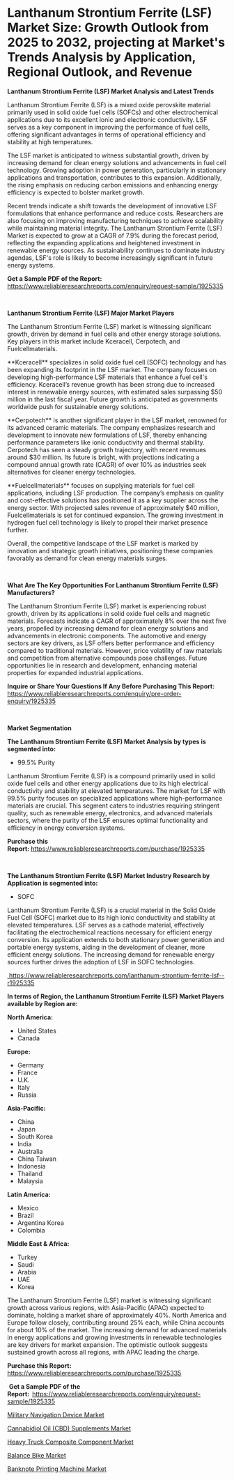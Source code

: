 <p><h1>Lanthanum Strontium Ferrite (LSF) Market Size: Growth Outlook from 2025 to 2032, projecting at Market's Trends Analysis by Application, Regional Outlook, and Revenue</h1></p><p><strong>Lanthanum Strontium Ferrite (LSF) Market Analysis and Latest Trends</strong></p>
<p><p>Lanthanum Strontium Ferrite (LSF) is a mixed oxide perovskite material primarily used in solid oxide fuel cells (SOFCs) and other electrochemical applications due to its excellent ionic and electronic conductivity. LSF serves as a key component in improving the performance of fuel cells, offering significant advantages in terms of operational efficiency and stability at high temperatures. </p><p>The LSF market is anticipated to witness substantial growth, driven by increasing demand for clean energy solutions and advancements in fuel cell technology. Growing adoption in power generation, particularly in stationary applications and transportation, contributes to this expansion. Additionally, the rising emphasis on reducing carbon emissions and enhancing energy efficiency is expected to bolster market growth.</p><p>Recent trends indicate a shift towards the development of innovative LSF formulations that enhance performance and reduce costs. Researchers are also focusing on improving manufacturing techniques to achieve scalability while maintaining material integrity. The Lanthanum Strontium Ferrite (LSF) Market is expected to grow at a CAGR of 7.9% during the forecast period, reflecting the expanding applications and heightened investment in renewable energy sources. As sustainability continues to dominate industry agendas, LSF's role is likely to become increasingly significant in future energy systems.</p></p>
<p><strong>Get a Sample PDF of the Report:&nbsp;</strong> <a href="https://www.reliableresearchreports.com/enquiry/request-sample/1925335?utm_campaign=116&utm_medium=2&utm_source=Github&utm_content=ia&utm_term=14012025&utm_id=lanthanum-strontium-ferrite-lsf">https://www.reliableresearchreports.com/enquiry/request-sample/1925335</a></p>
<p>&nbsp;</p>
<p><strong>Lanthanum Strontium Ferrite (LSF) Major Market Players</strong></p>
<p><p>The Lanthanum Strontium Ferrite (LSF) market is witnessing significant growth, driven by demand in fuel cells and other energy storage solutions. Key players in this market include Kceracell, Cerpotech, and Fuelcellmaterials.</p><p>**Kceracell** specializes in solid oxide fuel cell (SOFC) technology and has been expanding its footprint in the LSF market. The company focuses on developing high-performance LSF materials that enhance a fuel cell's efficiency. Kceracell’s revenue growth has been strong due to increased interest in renewable energy sources, with estimated sales surpassing $50 million in the last fiscal year. Future growth is anticipated as governments worldwide push for sustainable energy solutions.</p><p>**Cerpotech** is another significant player in the LSF market, renowned for its advanced ceramic materials. The company emphasizes research and development to innovate new formulations of LSF, thereby enhancing performance parameters like ionic conductivity and thermal stability. Cerpotech has seen a steady growth trajectory, with recent revenues around $30 million. Its future is bright, with projections indicating a compound annual growth rate (CAGR) of over 10% as industries seek alternatives for cleaner energy technologies.</p><p>**Fuelcellmaterials** focuses on supplying materials for fuel cell applications, including LSF production. The company’s emphasis on quality and cost-effective solutions has positioned it as a key supplier across the energy sector. With projected sales revenue of approximately $40 million, Fuelcellmaterials is set for continued expansion. The growing investment in hydrogen fuel cell technology is likely to propel their market presence further.</p><p>Overall, the competitive landscape of the LSF market is marked by innovation and strategic growth initiatives, positioning these companies favorably as demand for clean energy materials surges.</p></p>
<p>&nbsp;</p>
<p><strong>What Are The Key Opportunities For Lanthanum Strontium Ferrite (LSF) Manufacturers?</strong></p>
<p><p>The Lanthanum Strontium Ferrite (LSF) market is experiencing robust growth, driven by its applications in solid oxide fuel cells and magnetic materials. Forecasts indicate a CAGR of approximately 8% over the next five years, propelled by increasing demand for clean energy solutions and advancements in electronic components. The automotive and energy sectors are key drivers, as LSF offers better performance and efficiency compared to traditional materials. However, price volatility of raw materials and competition from alternative compounds pose challenges. Future opportunities lie in research and development, enhancing material properties for expanded industrial applications.</p></p>
<p><strong>Inquire or Share Your Questions If Any Before Purchasing This Report:</strong> <a href="https://www.reliableresearchreports.com/enquiry/pre-order-enquiry/1925335?utm_campaign=116&utm_medium=2&utm_source=Github&utm_content=ia&utm_term=14012025&utm_id=lanthanum-strontium-ferrite-lsf">https://www.reliableresearchreports.com/enquiry/pre-order-enquiry/1925335</a></p>
<p>&nbsp;</p>
<p><strong>Market Segmentation</strong></p>
<p><strong>The Lanthanum Strontium Ferrite (LSF) Market Analysis by types is segmented into:</strong></p>
<p><ul><li>99.5% Purity</li></ul></p>
<p><p>Lanthanum Strontium Ferrite (LSF) is a compound primarily used in solid oxide fuel cells and other energy applications due to its high electrical conductivity and stability at elevated temperatures. The market for LSF with 99.5% purity focuses on specialized applications where high-performance materials are crucial. This segment caters to industries requiring stringent quality, such as renewable energy, electronics, and advanced materials sectors, where the purity of the LSF ensures optimal functionality and efficiency in energy conversion systems.</p></p>
<p><strong>Purchase this Report:&nbsp;</strong><a href="https://www.reliableresearchreports.com/purchase/1925335?utm_campaign=116&utm_medium=2&utm_source=Github&utm_content=ia&utm_term=14012025&utm_id=lanthanum-strontium-ferrite-lsf">https://www.reliableresearchreports.com/purchase/1925335</a></p>
<p>&nbsp;</p>
<p><strong>The Lanthanum Strontium Ferrite (LSF) Market Industry Research by Application is segmented into:</strong></p>
<p><ul><li>SOFC</li></ul></p>
<p><p>Lanthanum Strontium Ferrite (LSF) is a crucial material in the Solid Oxide Fuel Cell (SOFC) market due to its high ionic conductivity and stability at elevated temperatures. LSF serves as a cathode material, effectively facilitating the electrochemical reactions necessary for efficient energy conversion. Its application extends to both stationary power generation and portable energy systems, aiding in the development of cleaner, more efficient energy solutions. The increasing demand for renewable energy sources further drives the adoption of LSF in SOFC technologies.</p></p>
<p><a href="https://www.reliableresearchreports.com/lanthanum-strontium-ferrite-lsf--r1925335?utm_campaign=116&utm_medium=2&utm_source=Github&utm_content=ia&utm_term=14012025&utm_id=lanthanum-strontium-ferrite-lsf">&nbsp;https://www.reliableresearchreports.com/lanthanum-strontium-ferrite-lsf--r1925335</a></p>
<p><strong>In terms of Region, the Lanthanum Strontium Ferrite (LSF) Market Players available by Region are:</strong></p>
<p>
    <p> <strong> North America: </strong>
        <ul>
            <li>United States</li>
            <li>Canada</li>
        </ul>
        </p> 
    <p> <strong> Europe: </strong>
        <ul>
            <li>Germany</li>
            <li>France</li>
            <li>U.K.</li>
            <li>Italy</li>
            <li>Russia</li>
        </ul>
        </p> 
    <p> <strong> Asia-Pacific: </strong>
        <ul>
            <li>China</li>
            <li>Japan</li>
            <li>South Korea</li>
            <li>India</li>
            <li>Australia</li>
            <li>China Taiwan</li>
            <li>Indonesia</li>
            <li>Thailand</li>
            <li>Malaysia</li>
        </ul>
        </p> 
    <p> <strong> Latin America: </strong>
        <ul>
            <li>Mexico</li>
            <li>Brazil</li>
            <li>Argentina Korea</li>
            <li>Colombia</li>
        </ul>
        </p> 
    <p> <strong> Middle East & Africa: </strong>
        <ul>
            <li>Turkey</li>
            <li>Saudi</li>
            <li>Arabia</li>
            <li>UAE</li>
            <li>Korea</li>
        </ul>
    </p>
    </p>
<p><p>The Lanthanum Strontium Ferrite (LSF) market is witnessing significant growth across various regions, with Asia-Pacific (APAC) expected to dominate, holding a market share of approximately 40%. North America and Europe follow closely, contributing around 25% each, while China accounts for about 10% of the market. The increasing demand for advanced materials in energy applications and growing investments in renewable technologies are key drivers for market expansion. The optimistic outlook suggests sustained growth across all regions, with APAC leading the charge.</p></p>
<p><strong>Purchase this Report: </strong><a href="https://www.reliableresearchreports.com/purchase/1925335?utm_campaign=116&utm_medium=2&utm_source=Github&utm_content=ia&utm_term=14012025&utm_id=lanthanum-strontium-ferrite-lsf">https://www.reliableresearchreports.com/purchase/1925335</a></p>
<p>&nbsp;<strong>Get a Sample PDF of the Report:&nbsp;&nbsp;</strong><a href="https://www.reliableresearchreports.com/enquiry/request-sample/1925335?utm_campaign=116&utm_medium=2&utm_source=Github&utm_content=ia&utm_term=14012025&utm_id=lanthanum-strontium-ferrite-lsf">https://www.reliableresearchreports.com/enquiry/request-sample/1925335</a></p>
<p><strong></strong></p>
<p><p><a href="https://github.com/rodinayygacklezi/Market-Research-Report-List-1/blob/main/military-navigation-device-market.md?utm_campaign=116&utm_medium=2&utm_source=Github&utm_content=ia&utm_term=14012025&utm_id=lanthanum-strontium-ferrite-lsf">Military Navigation Device Market</a></p><p><a href="https://github.com/lindaopodray/Market-Research-Report-List-1/blob/main/cannabidiol-oil-cbd-supplements-market.md?utm_campaign=116&utm_medium=2&utm_source=Github&utm_content=ia&utm_term=14012025&utm_id=lanthanum-strontium-ferrite-lsf">Cannabidiol Oil (CBD) Supplements Market</a></p><p><a href="https://github.com/flnordan65e0/Market-Research-Report-List-1/blob/main/heavy-truck-composite-component-market.md?utm_campaign=116&utm_medium=2&utm_source=Github&utm_content=ia&utm_term=14012025&utm_id=lanthanum-strontium-ferrite-lsf">Heavy Truck Composite Component Market</a></p><p><a href="https://github.com/OlenFleming68/Market-Research-Report-List-1/blob/main/balance-bike-market.md?utm_campaign=116&utm_medium=2&utm_source=Github&utm_content=ia&utm_term=14012025&utm_id=lanthanum-strontium-ferrite-lsf">Balance Bike Market</a></p><p><a href="https://github.com/hammelximalschid/Market-Research-Report-List-1/blob/main/banknote-printing-machine-market.md?utm_campaign=116&utm_medium=2&utm_source=Github&utm_content=ia&utm_term=14012025&utm_id=lanthanum-strontium-ferrite-lsf">Banknote Printing Machine Market</a></p></p>